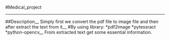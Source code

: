 #Medical_project
***
##Description__
Simply first we convert the pdf file to image file and then after extract the text from it__
 #By using library:
   *pdf2image
   *pytessract
   *python-opencv__
From extracted text get some essential information.
